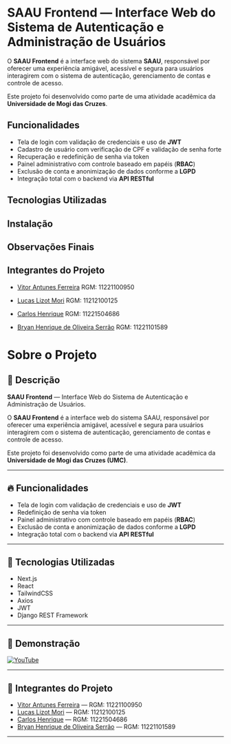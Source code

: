 # SAAU Frontend — Interface Web do Sistema de Autenticação e Administração de Usuários

O **SAAU Frontend** é a interface web do sistema **SAAU**, responsável por oferecer uma experiência amigável, acessível e segura para usuários interagirem com o sistema de autenticação, gerenciamento de contas e controle de acesso.

Este projeto foi desenvolvido como parte de uma atividade acadêmica da **Universidade de Mogi das Cruzes**.

## Funcionalidades

- Tela de login com validação de credenciais e uso de **JWT**
- Cadastro de usuário com verificação de CPF e validação de senha forte
- Recuperação e redefinição de senha via token
- Painel administrativo com controle baseado em papéis (**RBAC**)
- Exclusão de conta e anonimização de dados conforme a **LGPD**
- Integração total com o backend via **API RESTful**

## Tecnologias Utilizadas


## Instalação


## Observações Finais


## Integrantes do Projeto

- [Vitor Antunes Ferreira](https://github.com/FlamingoLindo) RGM: 11221100950

- [Lucas Lizot Mori](https://github.com/LLizot) RGM: 11212100125

- [Carlos Henrique](https://github.com/carloosz) RGM: 11221504686

- [Bryan Henrique de Oliveira Serrão](https://github.com/bryanhenriquek) RGM: 11221101589

# Sobre o Projeto

## 🎯 Descrição

**SAAU Frontend** — Interface Web do Sistema de Autenticação e Administração de Usuários.

O **SAAU Frontend** é a interface web do sistema SAAU, responsável por oferecer uma
experiência amigável, acessível e segura para usuários interagirem com o sistema de autenticação,
gerenciamento de contas e controle de acesso.

Este projeto foi desenvolvido como parte de uma atividade acadêmica da **Universidade de Mogi das Cruzes (UMC)**.

---

## 🔥 Funcionalidades

- Tela de login com validação de credenciais e uso de **JWT**
- Redefinição de senha via token
- Painel administrativo com controle baseado em papéis (**RBAC**)
- Exclusão de conta e anonimização de dados conforme a **LGPD**
- Integração total com o backend via **API RESTful**

---

## 🧠 Tecnologias Utilizadas

- Next.js
- React
- TailwindCSS
- Axios
- JWT
- Django REST Framework

---

## 🎥 Demonstração

[![YouTube](https://img.youtube.com/vi/fX5USg8_1gA/0.jpg)](https://www.youtube.com/watch?v=fX5USg8_1gA)

---

## 👥 Integrantes do Projeto

- [Vitor Antunes Ferreira](https://github.com/FlamingoLindo) — RGM: 11221100950
- [Lucas Lizot Mori](https://github.com/LLizot) — RGM: 11212100125
- [Carlos Henrique](https://github.com/carloosz) — RGM: 11221504686
- [Bryan Henrique de Oliveira Serrão](https://github.com/bryanhenriquek) — RGM: 11221101589

---